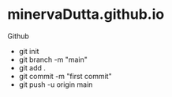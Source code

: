 # minervaDutta.github.io

Github

* git init   
* git branch -m "main"  
* git add .   
* git commit -m "first commit" 
* git push -u origin main   
